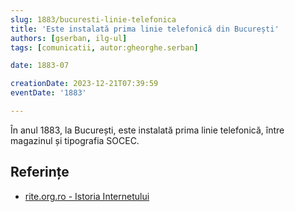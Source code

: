 ```yaml
---
slug: 1883/bucuresti-linie-telefonica
title: 'Este instalată prima linie telefonică din București'
authors: [gserban, ilg-ul]
tags: [comunicatii, autor:gheorghe.serban]

date: 1883-07

creationDate: 2023-12-21T07:39:59
eventDate: '1883'

---
```


În anul 1883, la București, este instalată prima linie telefonică,
între magazinul și tipografia SOCEC.

<!-- truncate -->

## Referințe

- [rite.org.ro - Istoria Internetului](https://rite.org.ro/istoria-internetului/)
